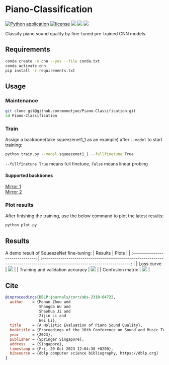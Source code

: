 # Piano-Classification
[![Python application](https://github.com/monetjoe/Piano-Classification/actions/workflows/python-app.yml/badge.svg?branch=main)](https://github.com/monetjoe/Piano-Classification/actions/workflows/python-app.yml)
[![license](https://img.shields.io/github/license/monetjoe/Piano-Classification.svg)](https://github.com/monetjoe/Piano-Classification/blob/master/LICENSE)
[![](https://img.shields.io/badge/HF-pianos-ffd21e.svg)](https://huggingface.co/spaces/ccmusic-database/pianos)
[![](https://img.shields.io/badge/ModelScope-pianos-624aff.svg)](https://www.modelscope.cn/studios/ccmusic-database/pianos)
[![](https://img.shields.io/badge/arxiv-2310.04722-b31b1b.svg)](https://arxiv.org/pdf/2310.04722.pdf)

Classify piano sound quality by fine-tuned pre-trained CNN models.

## Requirements
```bash
conda create -n cnn --yes --file conda.txt
conda activate cnn
pip install -r requirements.txt
```

## Usage
### Maintenance
```bash
git clone git@github.com:monetjoe/Piano-Classification.git
cd Piano-Classification
```

### Train
Assign a backbone(take squeezenet1_1 as an example) after `--model` to start training:
```bash
python train.py --model squeezenet1_1 --fullfinetune True
```
`--fullfinetune True` means full finetune, `False` means linear probing

#### Supported backbones
<a href="https://huggingface.co/datasets/monetjoe/cv_backbones" target="_blank">Mirror 1</a><br>
<a href="https://www.modelscope.cn/datasets/monetjoe/cv_backbones/dataPeview" target="_blank">Mirror 2</a>

### Plot results
After finishing the training, use the below command to plot the latest results:
```bash
python plot.py
```

## Results
A demo result of SqueezeNet fine-tuning:
|             Results              |                                                            Plots                                                             |
| :------------------------------: | :--------------------------------------------------------------------------------------------------------------------------: |
|            Loss curve            | <img src="https://www.modelscope.cn/api/v1/models/ccmusic-database/pianos/repo?Revision=master&FilePath=loss.jpg&View=true"> |
| Training and validation accuracy | <img src="https://www.modelscope.cn/api/v1/models/ccmusic-database/pianos/repo?Revision=master&FilePath=acc.jpg&View=true">  |
|         Confusion matrix         | <img src="https://www.modelscope.cn/api/v1/models/ccmusic-database/pianos/repo?Revision=master&FilePath=mat.jpg&View=true">  |

## Cite
```bibtex
@inproceedings{DBLP:journals/corr/abs-2310-04722,
  author    = {Monan Zhou and
               Shangda Wu and
               Shaohua Ji and
               Zijin Li and
               Wei Li},
  title     = {A Holistic Evaluation of Piano Sound Quality},
  booktitle = {Proceedings of the 10th Conference on Sound and Music Technology (CSMT)},
  year      = {2023},
  publisher = {Springer Singapore},
  address   = {Singapore},
  timestamp = {Fri, 20 Oct 2023 12:04:38 +0200},
  bibsource = {dblp computer science bibliography, https://dblp.org}
}
```
